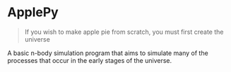 # ApplePy

>If you wish to make apple pie from scratch, you must first create the universe

A basic n-body simulation program that aims to simulate many of the processes that occur in the early stages of the universe.
